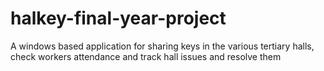 # halkey-final-year-project
A windows based application for sharing keys in the various tertiary halls, check workers attendance and track hall issues and resolve them
